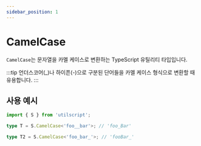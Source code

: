 ```yaml
---
sidebar_position: 1
---
```


# CamelCase

`CamelCase`는 문자열을 카멜 케이스로 변환하는 TypeScript 유틸리티 타입입니다.

:::tip
언더스코어(\_)나 하이픈(-)으로 구분된 단어들을 카멜 케이스 형식으로 변환할 때 유용합니다.
:::

## 사용 예시

```ts
import { S } from 'utilscript';

type T = S.CamelCase<'foo__bar'>; // 'foo_Bar'

type T2 = S.CamelCase<'foo_bar_'>; // 'fooBar_'
```
